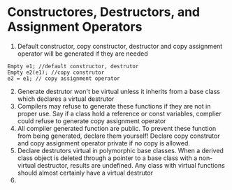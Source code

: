 # Constructores, Destructors, and Assignment Operators

1. Default constructor, copy constructor, destructor and copy assignment operator will be generated if they are needed
```
Empty e1; //default constructor, destrutor
Empty e2(e1); //copy construtor
e2 = e1; // copy assignment operator
```
2. Generate destrutor won't be virtual unless it inherits from a base class which declares a virtual destrutor
3. Compilers may refuse to generate these functions if they are not in proper use. Say if a class hold a reference or const variables, complier could refuse to generate copy assignment operator
4. All compiler generated function are public. To prevent these function from being generated, declare them yourself! Declare copy construtor and copy assignment operator private if no copy is allowed.
5. Declare destrutors virtual in polymorphic base classes. When a derived class object is deleted through a pointer to a base class with a non-virtual destructor, results are undefined. Any class with virtual functions should almost certainly have a virtual destrutor
6. 

